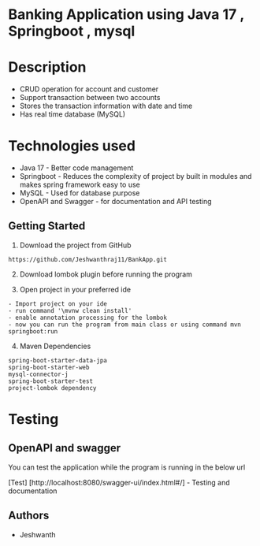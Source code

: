 # Banking Application using Java 17 , Springboot , mysql


# Description

* CRUD operation for account and customer
* Support transaction between two accounts
* Stores the transaction information with date and time  
* Has real time database (MySQL)

# Technologies used

* Java 17 - Better code management 
* Springboot - Reduces the complexity of project by built in modules and makes spring framework easy to use
* MySQL - Used for database purpose
* OpenAPI and Swagger - for documentation and API testing


## Getting Started

1. Download the project from GitHub 

````
https://github.com/Jeshwanthraj11/BankApp.git
````
2. Download lombok plugin before running the program

3. Open project in your preferred ide

````
- Import project on your ide
- run command '\mvnw clean install' 
- enable annotation processing for the lombok
- now you can run the program from main class or using command mvn springboot:run
````

4.  Maven Dependencies

````
spring-boot-starter-data-jpa
spring-boot-starter-web
mysql-connector-j
spring-boot-starter-test
project-lombok dependency
````

# Testing 

## OpenAPI and swagger

You can test the application while the program is running in the below url

[Test] [http://localhost:8080/swagger-ui/index.html#/] - Testing and documentation


## Authors

* Jeshwanth 
